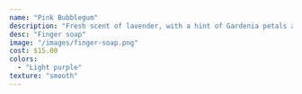 ```yaml
---
name: "Pink Bubblegum"
description: "Fresh scent of lavender, with a hint of Gardenia petals and lemon."
desc: "Finger soap"
image: "/images/finger-soap.png"
cost: $15.00
colors:
  - "Light purple"
texture: "smooth"
---
```

